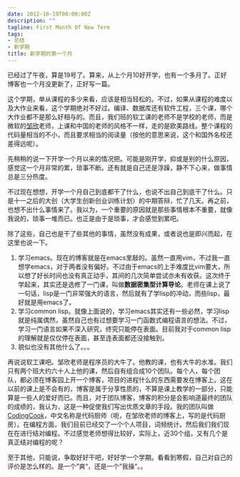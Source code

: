 ```yaml
---
date: 2012-10-19T00:00:00Z
description: ""
tagline: First Month Of New Term
tags:
- 总结
- 新学期
title: 新学期的第一个月
---
```


已经过了午夜，算是19号了。算来，从上个月10好开学，也有一个多月了。正好博客也一个月没更新了，正好写一篇。

这个学期，单从课程的多少来看，应该是相当轻松的。不过，如果从课程的难度以及大作业来看，这个学期绝对不好过。编译、数据库还有软件工程，三个课，哪个大作业都不是那么好相与的。而且，我们班的软工课的老师不是学校的老师，而是微软的[邹欣][]老师，上课和中国的老师的风格不一样，走的是欧美路线。整个课程的代码量相当的不小，而且要求相当的阅读量（按他的意思来说，这个和国外名校还差得远呢）。

先稍稍的说一下开学一个月以来的情况把。可能是刚开学，抑或是别的什么原因，感觉这一个月非常的累，琐事不断。还有就是自己还是浮躁，静不下心来，做事情总是三分热度。

不过现在想想，开学一个月自己到底都干了什么，也说不出自己到底干了什么。只是十一之后的大创（大学生创新创业训练计划）的中期答辩，忙了几天。再之前，也想不出什么事情来了。我以为，一个重要的原因就是那些事情根本不重要，就像我说的，琐事一堆而已。也正是由于是琐事，才会感觉到累吧。

除了这些，自己也是干了些其他的事情，虽然没有成果，或者说也是即兴而起，在这里也说一下。

1. 学习emacs。现在的博客就是在emacs里敲的。虽然一直用vim，不过我一直想学emacs，对于两者没有偏好。不过由于emacs的上手难度比vim要大，所以想了好长时间也没有真正动手，其间的几次简单尝试亦未有收获。这次终于学起来，其实还是选修了一门课，叫做**数据密集型计算导论**。老师在课上说了一句话，lisp是一门非常强大的语言，然后就有了学lisp的冲动，而些lisp，最好就是用emacs了。
1. 学习common lisp。就像上面说的，学习emacs其实还有一些必然，学习lisp就是纯属偶然，虽然自己也有过想要学习一门函数式编程语言的想法。不过，学习一门语言如果不深入研究，终究只能停在表面。目前我对于common lisp的理解就是仅仅停在表面，甚至连表面都还没接触到。
1. 貌似也没有其他什么了。。。

再说说软工课吧。邹欣老师是程序员的大牛了。他教的课，也有大牛的水准。我们只有两个班大约六十人上他的课，然后自有组合成10个团队。每个人，每个团队，都必须在博客园上开一个博客，项目的进程什么的东西需要发在博客上。这在以前的课上是不会有的，博客是属于分享性质的，不算是课上教学的一部分，只能算是一些人的爱好而已。而且，对于团队博客，博客的积分是会影响道最终的团队的成绩的，我认为，这是一种促使我们写出优质文章的手段。我的团队叫做[CodingCook][]，中文名称是代码厨师（呃，在邹欣老师的博客上，写的是代码厨房）。在编程方面，我们目前已经交了一个个人项目，词频统计。然后我们我们现在在进行结对编程。不过感觉老师想得比较好，实际上，近30个组，又有几个是真正结对编程的呢？

至于其他，只能说，争取好好干吧，好好学一个学期。看看到寒假，自己对自己的评价是怎么样的。是一个”爽“，还是一个”我操“。。

[邹欣]: http://weibo.com/sdxinz
[CodingCook]: http://www.cnblogs.com/codingcook
